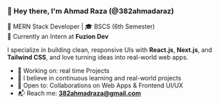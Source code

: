  
### 👋 Hey there, I'm Ahmad Raza (@382ahmadaraz)

🚀 MERN Stack Developer | 🎓 BSCS (6th Semester)  
💼 Currently an Intern at **Fuzion Dev**  

I specialize in building clean, responsive UIs with **React.js**, **Next.js**, and **Tailwind CSS**, and love turning ideas into real-world web apps.

- 🔧 Working on: real time Projects  
- 🌱 I believe in continuous learning and real-world projects
- 🤝 Open to: Collaborations on Web Apps & Frontend UI/UX  
- 📬 Reach me: **382ahmadraza@gmail.com**  
 

<!---
382ahmadaraz/382ahmadaraz is a ✨ special ✨ repository because its `README.md` (this file) appears on your GitHub profile.
You can click the Preview link to take a look at your changes.
--->
